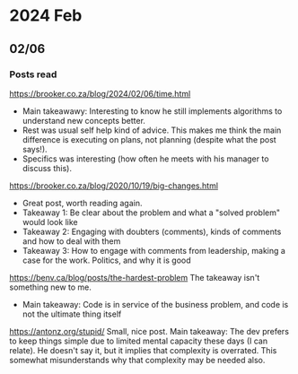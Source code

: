 # 2024 Feb

## 02/06


### Posts read
https://brooker.co.za/blog/2024/02/06/time.html

- Main takeawawy: Interesting to know he still implements algorithms to understand new concepts better.
- Rest was usual self help kind of advice. This makes me think the main difference is executing on plans, not planning (despite what the post says!).
- Specifics was interesting (how often he meets with his manager to discuss this).

https://brooker.co.za/blog/2020/10/19/big-changes.html

- Great post, worth reading again.
- Takeaway 1: Be clear about the problem and what a "solved problem" would look like
- Takeaway 2: Engaging with doubters (comments), kinds of comments and how to deal with them
- Takeaway 3: How to engage with comments from leadership, making a case for the work. Politics, and why it is good


https://benv.ca/blog/posts/the-hardest-problem
The takeaway isn't something new to me. 
- Main takeaway: Code is in service of the business problem, and code is not the ultimate thing itself

https://antonz.org/stupid/
Small, nice post.
Main takeaway: The dev prefers to keep things simple due to limited mental capacity these days (I can relate). He doesn't say it, but it implies that complexity is overrated. This somewhat misunderstands why that complexity may be needed also.
